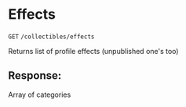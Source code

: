 # Effects

`GET` `/collectibles/effects`

Returns list of profile effects (unpublished one's too)

## Response:

Array of categories

